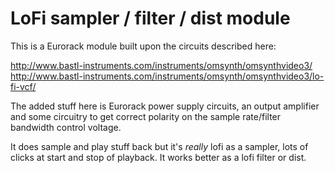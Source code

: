 LoFi sampler / filter / dist module
===================================

This is a Eurorack module built upon the circuits described here: 

http://www.bastl-instruments.com/instruments/omsynth/omsynthvideo3/
http://www.bastl-instruments.com/instruments/omsynth/omsynthvideo3/lo-fi-vcf/

The added stuff here is Eurorack power supply circuits, an output amplifier and
some circuitry to get correct polarity on the sample rate/filter bandwidth control voltage.

It does sample and play stuff back but it's _really_ lofi as a sampler, lots of clicks at
start and stop of playback. It works better as a lofi filter or dist.
 
